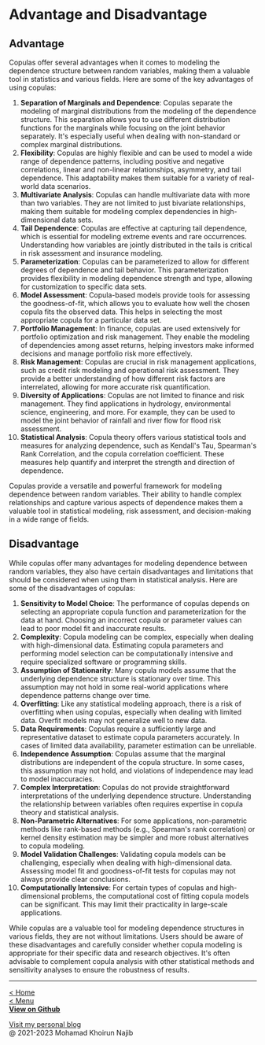 # Advantage and Disadvantage

## Advantage

Copulas offer several advantages when it comes to modeling the dependence structure between random variables, making them a valuable tool in statistics and various fields. Here are some of the key advantages of using copulas:

1. **Separation of Marginals and Dependence**: Copulas separate the modeling of marginal distributions from the modeling of the dependence structure. This separation allows you to use different distribution functions for the marginals while focusing on the joint behavior separately. It's especially useful when dealing with non-standard or complex marginal distributions.
2. **Flexibility**: Copulas are highly flexible and can be used to model a wide range of dependence patterns, including positive and negative correlations, linear and non-linear relationships, asymmetry, and tail dependence. This adaptability makes them suitable for a variety of real-world data scenarios.
3. **Multivariate Analysis**: Copulas can handle multivariate data with more than two variables. They are not limited to just bivariate relationships, making them suitable for modeling complex dependencies in high-dimensional data sets.
4. **Tail Dependence**: Copulas are effective at capturing tail dependence, which is essential for modeling extreme events and rare occurrences. Understanding how variables are jointly distributed in the tails is critical in risk assessment and insurance modeling.
5. **Parameterization**: Copulas can be parameterized to allow for different degrees of dependence and tail behavior. This parameterization provides flexibility in modeling dependence strength and type, allowing for customization to specific data sets.
6. **Model Assessment**: Copula-based models provide tools for assessing the goodness-of-fit, which allows you to evaluate how well the chosen copula fits the observed data. This helps in selecting the most appropriate copula for a particular data set.
7. **Portfolio Management**: In finance, copulas are used extensively for portfolio optimization and risk management. They enable the modeling of dependencies among asset returns, helping investors make informed decisions and manage portfolio risk more effectively.
8. **Risk Management**: Copulas are crucial in risk management applications, such as credit risk modeling and operational risk assessment. They provide a better understanding of how different risk factors are interrelated, allowing for more accurate risk quantification.
9. **Diversity of Applications**: Copulas are not limited to finance and risk management. They find applications in hydrology, environmental science, engineering, and more. For example, they can be used to model the joint behavior of rainfall and river flow for flood risk assessment.
10. **Statistical Analysis**: Copula theory offers various statistical tools and measures for analyzing dependence, such as Kendall's Tau, Spearman's Rank Correlation, and the copula correlation coefficient. These measures help quantify and interpret the strength and direction of dependence.

Copulas provide a versatile and powerful framework for modeling dependence between random variables. Their ability to handle complex relationships and capture various aspects of dependence makes them a valuable tool in statistical modeling, risk assessment, and decision-making in a wide range of fields.

## Disadvantage

While copulas offer many advantages for modeling dependence between random variables, they also have certain disadvantages and limitations that should be considered when using them in statistical analysis. Here are some of the disadvantages of copulas:

1. **Sensitivity to Model Choice**: The performance of copulas depends on selecting an appropriate copula function and parameterization for the data at hand. Choosing an incorrect copula or parameter values can lead to poor model fit and inaccurate results.
2. **Complexity**: Copula modeling can be complex, especially when dealing with high-dimensional data. Estimating copula parameters and performing model selection can be computationally intensive and require specialized software or programming skills.
3. **Assumption of Stationarity**: Many copula models assume that the underlying dependence structure is stationary over time. This assumption may not hold in some real-world applications where dependence patterns change over time.
4. **Overfitting**: Like any statistical modeling approach, there is a risk of overfitting when using copulas, especially when dealing with limited data. Overfit models may not generalize well to new data.
5. **Data Requirements**: Copulas require a sufficiently large and representative dataset to estimate copula parameters accurately. In cases of limited data availability, parameter estimation can be unreliable.
6. **Independence Assumption**: Copulas assume that the marginal distributions are independent of the copula structure. In some cases, this assumption may not hold, and violations of independence may lead to model inaccuracies.
7. **Complex Interpretation**: Copulas do not provide straightforward interpretations of the underlying dependence structure. Understanding the relationship between variables often requires expertise in copula theory and statistical analysis.
8. **Non-Parametric Alternatives**: For some applications, non-parametric methods like rank-based methods (e.g., Spearman's rank correlation) or kernel density estimation may be simpler and more robust alternatives to copula modeling.
9. **Model Validation Challenges**: Validating copula models can be challenging, especially when dealing with high-dimensional data. Assessing model fit and goodness-of-fit tests for copulas may not always provide clear conclusions.
10. **Computationally Intensive**: For certain types of copulas and high-dimensional problems, the computational cost of fitting copula models can be significant. This may limit their practicality in large-scale applications.

While copulas are a valuable tool for modeling dependence structures in various fields, they are not without limitations. Users should be aware of these disadvantages and carefully consider whether copula modeling is appropriate for their specific data and research objectives. It's often advisable to complement copula analysis with other statistical methods and sensitivity analyses to ensure the robustness of results.

---
[< Home](README.md)\
[< Menu](README.md#menu)\
[**View on Github**](https://github.com/mkhoirun-najiboi/mycopula)

[Visit my personal blog](https://emkanajib.blogspot.com/)\
@ 2021-2023 Mohamad Khoirun Najib

